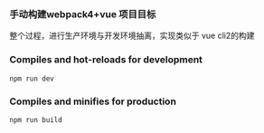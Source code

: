 ### 手动构建webpack4+vue 项目目标 

整个过程，进行生产环境与开发环境抽离，实现类似于 vue cli2的构建


### Compiles and hot-reloads for development
```
npm run dev
```

### Compiles and minifies for production
```
npm run build
```



